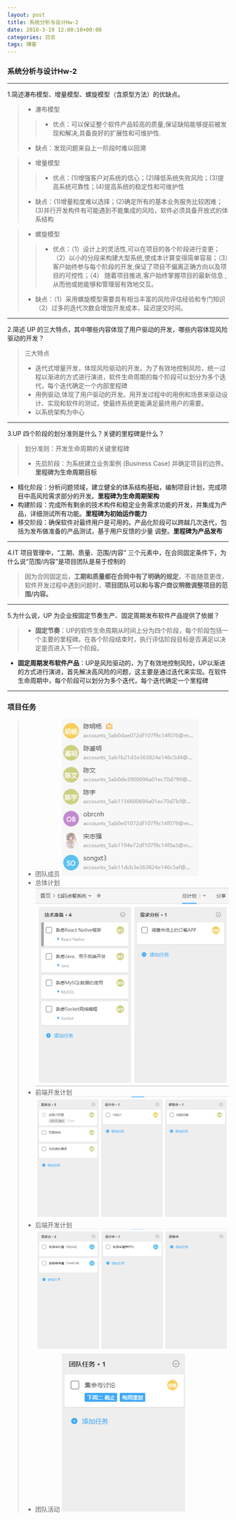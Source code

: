 ```yaml
---
layout: post
title: 系统分析与设计Hw-2
date: 2018-3-19 12:00:10+00:00
categories: 日志
tags: 博客
---
```


### 系统分析与设计Hw-2
------
1.简述瀑布模型、增量模型、螺旋模型（含原型方法）的优缺点。
> - 瀑布模型
>>- 优点：可以保证整个软件产品较高的质量,保证缺陷能够提前被发现和解决,具备良好的扩展性和可维护性.
>- 缺点：发现问题来自上一阶段时难以回溯

>- 增量模型
>>- 优点：(1)增强客户对系统的信心；(2)降低系统失败风险；(3)提高系统可靠性；(4)提高系统的稳定性和可维护性
>- 缺点：(1)增量粒度难以选择；(2)确定所有的基本业务服务比较困难；(3)并行开发构件有可能遇到不能集成的风险，软件必须具备开放式的体系结构

> - 螺旋模型
>>- 优点：（1）设计上的灵活性,可以在项目的各个阶段进行变更；（2）以小的分段来构建大型系统,使成本计算变得简单容易；（3）客户始终参与每个阶段的开发,保证了项目不偏离正确方向以及项目的可控性；（4） 随着项目推进,客户始终掌握项目的最新信息 , 从而他或她能够和管理层有效地交互。
>- 缺点：（1）采用螺旋模型需要具有相当丰富的风险评估经验和专门知识（2）过多的迭代次数会增加开发成本，延迟提交时间。

---------
2.简述 UP 的三大特点，其中哪些内容体现了用户驱动的开发，哪些内容体现风险驱动的开发？
>三大特点
>- 迭代式增量开发，体现风险驱动的开发。为了有效地控制风险，统一过程以渐进的方式进行演进，软件生命周期的每个阶段可以划分为多个迭代，每个迭代确定一个内部里程碑
>- 用例驱动,体现了用户驱动的开发。用开发过程中的用例和场景来驱动设计、实现和软件的测试，使最终系统更能满足最终用户的需要。 
>- 以系统架构为中心 

---------
3.UP 四个阶段的划分准则是什么？关键的里程碑是什么？
>划分准则：开发生命周期的关键里程碑
>- 先启阶段：为系统建立业务案例 (Business Case) 并确定项目的边界。**里程碑为生命周期目标**
- 精化阶段：分析问题领域，建立健全的体系结构基础，编制项目计划，完成项目中高风险需求部分的开发。**里程碑为生命周期架构**
- 构建阶段：完成所有剩余的技术构件和稳定业务需求功能的开发，并集成为产品，详细测试所有功能。**里程碑为初始运作能力**
- 移交阶段：确保软件对最终用户是可用的。产品化阶段可以跨越几次迭代，包括为发布做准备的产品测试，基于用户反馈的少量
调整。**里程碑为产品发布**

---------
4.IT 项目管理中，“工期、质量、范围/内容” 三个元素中，在合同固定条件下，为什么说“范围/内容”是项目团队是易于控制的
>因为合同固定后，**工期和质量都在合同中有了明确的规定**，不能随意更改，软件开发过程中遇到问题时，**项目团队可以和与客户商议稍微调整项目的范围/内容。**

---------
5.为什么说，UP 为企业按固定节奏生产、固定周期发布软件产品提供了依据？
>- **固定节奏**：UP的软件生命周期从时间上分为四个阶段，每个阶段包括一个主要的里程碑。在各个阶段结束时，执行评估阶段目标是否满足以决定是否进入下一个阶段。
- **固定周期发布软件产品**：UP是风险驱动的，为了有效地控制风险，UP以渐进的方式进行演进，首先解决高风险的问题，这主要是通过迭代来实现。在软件生命周期中，每个阶段可以划分为多个迭代，每个迭代确定一个里程碑

---------

### 项目任务

> - 团队成员
> ![Alt text](./团队成员.png)
> - 总体计划![Alt text](./总体计划.png)
> - 前端开发计划![Alt text](./前端计划.png)
> - 后端开发计划![Alt text](./后端计划.png)
> - 团队活动
> ![Alt text](./团队活动.png)
